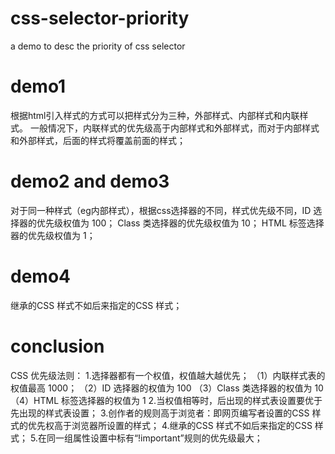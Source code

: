 # css-selector-priority
a demo to desc the priority of css selector

# demo1
根据html引入样式的方式可以把样式分为三种，外部样式、内部样式和内联样式。
一般情况下，内联样式的优先级高于内部样式和外部样式，而对于内部样式和外部样式，后面的样式将覆盖前面的样式；

# demo2 and demo3
  对于同一种样式（eg内部样式），根据css选择器的不同，样式优先级不同，ID 选择器的优先级权值为 100；
  Class 类选择器的优先级权值为 10；
  HTML 标签选择器的优先级权值为 1；

# demo4
   继承的CSS 样式不如后来指定的CSS 样式；

# conclusion
CSS 优先级法则：
    1.选择器都有一个权值，权值越大越优先；
         （1）内联样式表的权值最高 1000；
         （2）ID 选择器的权值为 100
         （3）Class 类选择器的权值为 10
         （4）HTML 标签选择器的权值为 1
    2.当权值相等时，后出现的样式表设置要优于先出现的样式表设置；
    3.创作者的规则高于浏览者：即网页编写者设置的CSS 样式的优先权高于浏览器所设置的样式；
    4.继承的CSS 样式不如后来指定的CSS 样式；
    5.在同一组属性设置中标有“!important”规则的优先级最大；